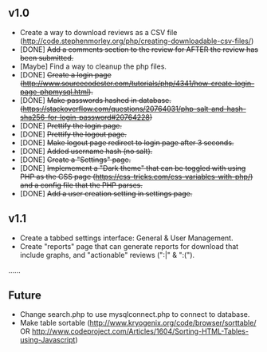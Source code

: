 v1.0
----
 
 - Create a way to download reviews as a CSV file (http://code.stephenmorley.org/php/creating-downloadable-csv-files/)
 - [DONE] ~~Add a comments section to the review for AFTER the review has been submitted.~~
 - [Maybe] Find a way to cleanup the php files.
 - [DONE] ~~Create a login page (http://www.sourcecodester.com/tutorials/php/4341/how-create-login-page-phpmysql.html).~~
 - [DONE] ~~Make passwords hashed in database. (https://stackoverflow.com/questions/20764031/php-salt-and-hash-sha256-for-login-password#20764228)~~
 - [DONE] ~~Prettify the login page.~~
 - [DONE] ~~Prettify the logout page.~~
 - [DONE] ~~Make logout page redirect to login page after 3 seconds.~~
 - [DONE] ~~Added username hash (no salt).~~
 - [DONE] ~~Create a "Settings" page.~~
 - [DONE] ~~Implemement a "Dark theme" that can be toggled with using PHP as the CSS page (https://css-tricks.com/css-variables-with-php/) and a config file that the PHP parses.~~
 - [DONE] ~~Add a user creation setting in settings page.~~

v1.1
----

 - Create a tabbed settings interface: General & User Management.
 - Create "reports" page that can generate reports for download that include graphs, and "actionable" reviews (":|" & ":(").

......

Future
------
 
 - Change search.php to use mysqlconnect.php to connect to database.
 - Make table sortable (http://www.kryogenix.org/code/browser/sorttable/ OR http://www.codeproject.com/Articles/1604/Sorting-HTML-Tables-using-Javascript)
